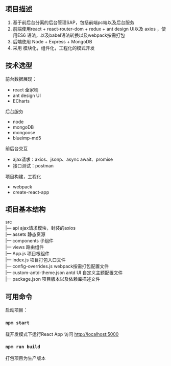 ## 项目描述

1. 基于前后台分离的后台管理SAP，包括前端pc端以及后台服务
2. 前端使用react + react-router-dom + redux + ant design UI以及 axios ，使用ES6 语法，以及babel语法转换以及webpack按需打包
3. 后端使用 Node + Express + MongoDB
4. 采用 模块化，组件化，工程化的模式开发

## 技术选型

前台数据展现：

* react 全家桶
* ant design UI
* ECharts

后台服务

* node
* mongoDB
* mongoose
* blueimp-md5

前后台交互

* ajax请求：axios、jsonp、async await、promise
* 接口测试：postman

项目构建，工程化

* webpack
* create-react-app

## 项目基本结构

src  
  |— api ajax请求模块，封装的axios  
  |— assets 静态资源  
  |— components 子组件    
  |— views 路由组件  
  |— App.js 项目根组件  
  |— index.js 项目打包入口文件  
  |— config-overrides.js webpack按需打包配置文件  
  |— custom-antd-theme.json antd UI 自定义主题配置文件  
  |— package.json 项目版本以及依赖库描述文件  
  
## 可用命令

启动项目：

### `npm start`

载开发模式下运行React App
访问 [http://localhost:5000](http://localhost:5000)

### `npm run build`

打包项目为生产版本

